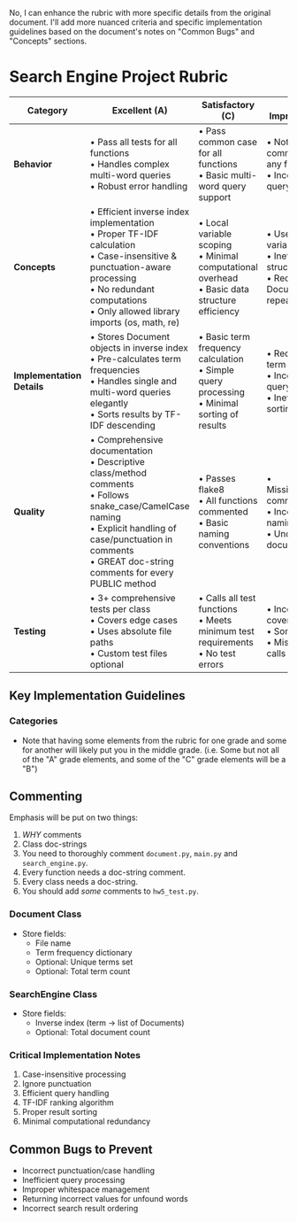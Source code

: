 No, I can enhance the rubric with more specific details from the original document. I'll add more nuanced criteria and specific implementation guidelines based on the document's notes on "Common Bugs" and "Concepts" sections.

# Search Engine Project Rubric

| Category | Excellent (A) | Satisfactory (C) | Needs Improvement (D) | Unacceptable (F) |
|----------|---------------|-----------------|----------------------|-----------------|
| **Behavior** | • Pass all tests for all functions <br> • Handles complex multi-word queries <br> • Robust error handling | • Pass common case for all functions <br> • Basic multi-word query support | • Not passing common case for any functions <br> • Incomplete query handling | • No modifications to original template |
| **Concepts** | • Efficient inverse index implementation <br> • Proper TF-IDF calculation <br> • Case-insensitive & punctuation-aware processing <br> • No redundant computations <br> • Only allowed library imports (os, math, re) | • Local variable scoping <br> • Minimal computational overhead <br> • Basic data structure efficiency | • Uses global variables <br> • Inefficient data structures <br> • Reconstructs Document objects repeatedly | • No understanding of core search engine concepts |
| **Implementation Details** | • Stores Document objects in inverse index <br> • Pre-calculates term frequencies <br> • Handles single and multi-word queries elegantly <br> • Sorts results by TF-IDF descending | • Basic term frequency calculation <br> • Simple query processing <br> • Minimal sorting of results | • Recalculates term frequencies <br> • Inconsistent query processing <br> • Inefficient result sorting | • No proper method implementations |
| **Quality** | • Comprehensive documentation <br> • Descriptive class/method comments <br> • Follows snake_case/CamelCase naming <br> • Explicit handling of case/punctuation in comments<br> • GREAT doc-string comments for every PUBLIC method | • Passes flake8 <br> • All functions commented <br> • Basic naming conventions | • Missing/misplaced comments <br> • Inconsistent naming <br> • Unclear documentation | • Unreadable or undocumented code |
| **Testing** | • 3+ comprehensive tests per class <br> • Covers edge cases <br> • Uses absolute file paths <br> • Custom test files optional | • Calls all test functions <br> • Meets minimum test requirements <br> • No test errors | • Incomplete test coverage <br> • Some test errors <br> • Missing function calls | • No meaningful tests |

## Key Implementation Guidelines

### Categories

- Note that having some elements from the rubric for one grade and some for another will likely put you in the middle grade. (i.e. Some but not all of the "A" grade elements, and some of the "C" grade elements will be a "B")

## Commenting
Emphasis will be put on two things:  
1. _WHY_ comments  
2. Class doc-strings  
3. You need to thoroughly comment `document.py`, `main.py` and `search_engine.py`.  
4. Every function needs a doc-string comment.   
5. Every class needs a doc-string.  
6. You should add _some_ comments to `hw5_test.py`.  

### Document Class
- Store fields: 
  - File name
  - Term frequency dictionary
  - Optional: Unique terms set
  - Optional: Total term count

### SearchEngine Class
- Store fields:
  - Inverse index (term → list of Documents)
  - Optional: Total document count

### Critical Implementation Notes
1. Case-insensitive processing
2. Ignore punctuation
3. Efficient query handling
4. TF-IDF ranking algorithm
5. Proper result sorting
6. Minimal computational redundancy

## Common Bugs to Prevent
- Incorrect punctuation/case handling
- Inefficient query processing
- Improper whitespace management
- Returning incorrect values for unfound words
- Incorrect search result ordering
